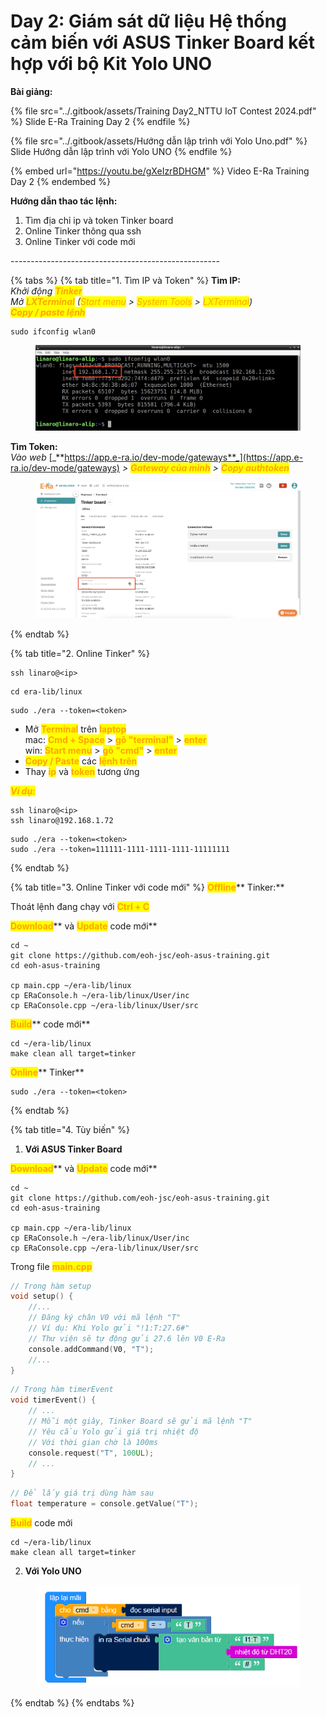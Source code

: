 # Day 2: Giám sát dữ liệu Hệ thống cảm biến với ASUS Tinker Board kết hợp với bộ Kit Yolo UNO

**Bài giảng:**

{% file src="../.gitbook/assets/Training Day2_NTTU IoT Contest 2024.pdf" %}
Slide E-Ra Training Day 2
{% endfile %}

{% file src="../.gitbook/assets/Hướng dẫn lập trình với Yolo Uno.pdf" %}
Slide Hướng dẫn lập trình với Yolo UNO
{% endfile %}

{% embed url="https://youtu.be/gXeIzrBDHGM" %}
Video E-Ra Training Day 2
{% endembed %}

**Hướng dẫn thao tác lệnh:**

1. Tìm địa chỉ ip và token Tinker board
2. Online Tinker thông qua ssh
3. Online Tinker với code mới

\----------------------------------------------------

{% tabs %}
{% tab title="1. Tìm IP và Token" %}
**Tìm IP:** \
_Khởi động <mark style="color:orange;">**Tinker**</mark>_\
_Mở <mark style="color:orange;">**LXTerminal**</mark> (<mark style="color:orange;">Start menu</mark> > <mark style="color:orange;">System Tools</mark> > <mark style="color:orange;">LXTerminal</mark>)_\
_<mark style="color:orange;">**Copy / paste lệnh**</mark>_

```
sudo ifconfig wlan0
```

<figure><img src="../.gitbook/assets/get-ip-edit.png" alt=""><figcaption></figcaption></figure>



**Tìm Token:**\
_Vào web_ [_**https://app.e-ra.io/dev-mode/gateways**_](https://app.e-ra.io/dev-mode/gateways) _>_ _<mark style="color:orange;">**Gateway của mình**</mark>_ _>_ _<mark style="color:orange;">**Copy authtoken**</mark>_

<figure><img src="../.gitbook/assets/tinker-authtoken-off.png" alt=""><figcaption></figcaption></figure>
{% endtab %}

{% tab title="2. Online Tinker" %}
```
ssh linaro@<ip>
```

```
cd era-lib/linux
```

```
sudo ./era --token=<token>
```

* Mở <mark style="color:orange;">**Terminal**</mark> trên <mark style="color:orange;">**laptop**</mark>\
  mac: <mark style="color:orange;">**Cmd + Space**</mark> > <mark style="color:orange;">**gõ "terminal"**</mark> > <mark style="color:orange;">**enter**</mark>\
  win: <mark style="color:orange;">**Start menu**</mark> > <mark style="color:orange;">**gõ "cmd"**</mark> > <mark style="color:orange;">**enter**</mark>
* <mark style="color:orange;">**Copy / Paste**</mark> các <mark style="color:orange;">**lệnh trên**</mark>
* Thay <mark style="color:orange;">**ip**</mark> và <mark style="color:orange;">**token**</mark> tương ứng



_<mark style="color:orange;">**Ví dụ:**</mark>_

```
ssh linaro@<ip>
ssh linaro@192.168.1.72
```

```
sudo ./era --token=<token>
sudo ./era --token=111111-1111-1111-1111-11111111
```
{% endtab %}

{% tab title="3. Online Tinker với code mới" %}
<mark style="color:orange;">**Offline**</mark>** Tinker:**

Thoát lệnh đang chạy với <mark style="color:orange;">**Ctrl + C**</mark>



<mark style="color:orange;">**Download**</mark>** và **<mark style="color:orange;">**Update**</mark>** code mới**

```
cd ~
git clone https://github.com/eoh-jsc/eoh-asus-training.git
cd eoh-asus-training

cp main.cpp ~/era-lib/linux
cp ERaConsole.h ~/era-lib/linux/User/inc
cp ERaConsole.cpp ~/era-lib/linux/User/src
```



<mark style="color:orange;">**Build**</mark>** code mới**

```
cd ~/era-lib/linux
make clean all target=tinker
```



<mark style="color:orange;">**Online**</mark>** Tinker**

```
sudo ./era --token=<token>
```
{% endtab %}

{% tab title="4. Tùy biến" %}
1. **Với ASUS Tinker Board**

<mark style="color:orange;">**Download**</mark>** và **<mark style="color:orange;">**Update**</mark>** code mới**

```
cd ~
git clone https://github.com/eoh-jsc/eoh-asus-training.git
cd eoh-asus-training

cp main.cpp ~/era-lib/linux
cp ERaConsole.h ~/era-lib/linux/User/inc
cp ERaConsole.cpp ~/era-lib/linux/User/src
```

Trong file <mark style="color:orange;">**main.cpp**</mark>

```cpp
// Trong hàm setup
void setup() {
    //...
    // Đăng ký chân V0 với mã lệnh "T"
    // Ví dụ: Khi Yolo gửi "!1:T:27.6#"
    // Thư viện sẽ tự động gửi 27.6 lên V0 E-Ra
    console.addCommand(V0, "T");
    //...
}
```

```cpp
// Trong hàm timerEvent
void timerEvent() {
    // ...
    // Mỗi một giây, Tinker Board sẽ gửi mã lệnh "T"
    // Yêu cầu Yolo gửi giá trị nhiệt độ
    // Với thời gian chờ là 100ms
    console.request("T", 100UL);
    // ...
}
```

```cpp
// Để lấy giá trị dùng hàm sau
float temperature = console.getValue("T");
```

<mark style="color:orange;">**Build**</mark> code mới

```
cd ~/era-lib/linux
make clean all target=tinker
```

2. **Với Yolo UNO**

<figure><img src="../.gitbook/assets/image (371).png" alt=""><figcaption></figcaption></figure>
{% endtab %}
{% endtabs %}
